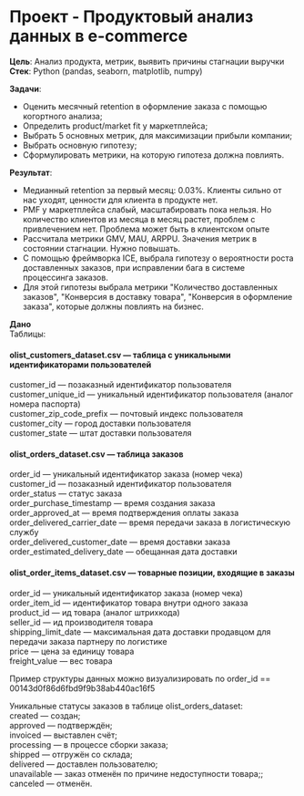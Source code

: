 # Проект - Продуктовый анализ данных в e-commerce  
**Цель**: Анализ продукта, метрик, выявить причины стагнации выручки   
**Стек**: Python (pandas, seaborn, matplotlib, numpy)  

**Задачи**:
- Оценить месячный retention в оформление заказа с помощью когортного анализа;
- Определить product/market fit у маркетплейса;
- Выбрать 5 основных метрик, для максимизации прибыли компании;
- Выбрать основную гипотезу;
- Сформулировать метрики, на которую гипотеза должна повлиять.

**Результат**:
- Медианный retention за первый месяц: 0.03%. Клиенты сильно от нас уходят, ценности для клиента в продукте нет.
- PMF у маркетплейса слабый, масштабировать пока нельзя. Но количество клиентов из месяца в месяц растет, проблем с привлечением нет. Проблема может быть в клиентском опыте
- Рассчитала метрики GMV, MAU, ARPPU. Значения метрик в состоянии стагнации. Нужно повышать.
- С помощью фреймворка ICE, выбрала гипотезу о вероятности роста доставленных заказов, при исправлении бага в системе процессинга заказов.
-  Для этой гипотезы выбрала метрики "Количество доставленных заказов", "Конверсия в доставку товара", "Конверсия в оформление заказа", которые должны повлиять на бизнес.


  
**Дано**   
Таблицы:

#### olist_customers_dataset.csv — таблица с уникальными идентификаторами пользователей
customer_id — позаказный идентификатор пользователя  
customer_unique_id — уникальный идентификатор пользователя (аналог номера паспорта)  
customer_zip_code_prefix — почтовый индекс пользователя  
customer_city — город доставки пользователя  
customer_state — штат доставки пользователя  

#### olist_orders_dataset.csv —  таблица заказов  
order_id — уникальный идентификатор заказа (номер чека)  
customer_id — позаказный идентификатор пользователя  
order_status — статус заказа  
order_purchase_timestamp — время создания заказа  
order_approved_at — время подтверждения оплаты заказа  
order_delivered_carrier_date — время передачи заказа в логистическую службу  
order_delivered_customer_date — время доставки заказа  
order_estimated_delivery_date — обещанная дата доставки  

#### olist_order_items_dataset.csv — товарные позиции, входящие в заказы  
order_id — уникальный идентификатор заказа (номер чека)  
order_item_id — идентификатор товара внутри одного заказа  
product_id — ид товара (аналог штрихкода)  
seller_id — ид производителя товара  
shipping_limit_date — максимальная дата доставки продавцом для передачи заказа партнеру по логистике  
price — цена за единицу товара  
freight_value — вес товара   

Пример структуры данных можно визуализировать по order_id == 00143d0f86d6fbd9f9b38ab440ac16f5  

Уникальные статусы заказов в таблице olist_orders_dataset:  
created — создан;  
approved — подтверждён;  
invoiced — выставлен счёт;  
processing — в процессе сборки заказа;  
shipped — отгружён со склада;  
delivered — доставлен пользователю;  
unavailable — заказ отменён по причине недоступности товара;;  
canceled — отменён.  
